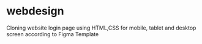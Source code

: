 # webdesign
Cloning website login page using HTML,CSS for mobile, tablet and desktop screen according to Figma Template 
